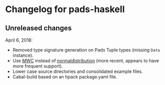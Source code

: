 # Changelog for pads-haskell

## Unreleased changes

April 6, 2018:

* Removed type signature generation on Pads Tuple types (missing `Data`
  instance).
* Use [MWC](https://github.com/bos/mwc-random) instead of
  [normaldistribution](https://github.com/bjornbm/normaldistribution) (more
  recent, appears to have more frequent support).
* Lower case source directories and consolidated example files.
* Cabal-build based on an hpack package.yaml file.


